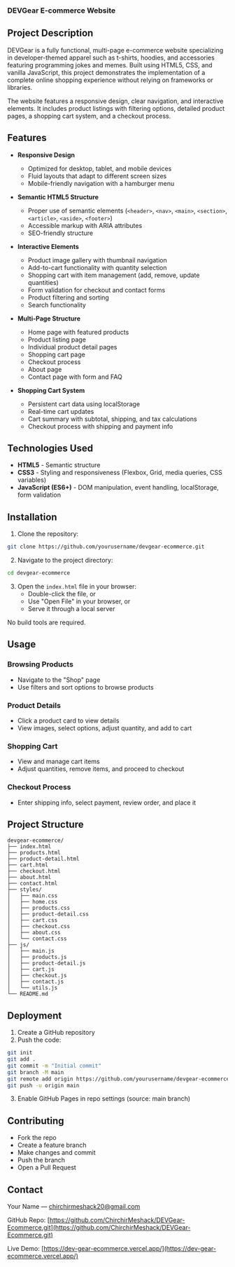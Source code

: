 ### DEVGear E-commerce Website

## Project Description

DEVGear is a fully functional, multi-page e-commerce website specializing in developer-themed apparel such as t-shirts, hoodies, and accessories featuring programming jokes and memes. Built using HTML5, CSS, and vanilla JavaScript, this project demonstrates the implementation of a complete online shopping experience without relying on frameworks or libraries.

The website features a responsive design, clear navigation, and interactive elements. It includes product listings with filtering options, detailed product pages, a shopping cart system, and a checkout process.

## Features

- **Responsive Design**
  - Optimized for desktop, tablet, and mobile devices
  - Fluid layouts that adapt to different screen sizes
  - Mobile-friendly navigation with a hamburger menu

- **Semantic HTML5 Structure**
  - Proper use of semantic elements (`<header>`, `<nav>`, `<main>`, `<section>`, `<article>`, `<aside>`, `<footer>`)
  - Accessible markup with ARIA attributes
  - SEO-friendly structure

- **Interactive Elements**
  - Product image gallery with thumbnail navigation
  - Add-to-cart functionality with quantity selection
  - Shopping cart with item management (add, remove, update quantities)
  - Form validation for checkout and contact forms
  - Product filtering and sorting
  - Search functionality

- **Multi-Page Structure**
  - Home page with featured products
  - Product listing page
  - Individual product detail pages
  - Shopping cart page
  - Checkout process
  - About page
  - Contact page with form and FAQ

- **Shopping Cart System**
  - Persistent cart data using localStorage
  - Real-time cart updates
  - Cart summary with subtotal, shipping, and tax calculations
  - Checkout process with shipping and payment info

## Technologies Used

- **HTML5** - Semantic structure
- **CSS3** - Styling and responsiveness (Flexbox, Grid, media queries, CSS variables)
- **JavaScript (ES6+)** - DOM manipulation, event handling, localStorage, form validation

## Installation

1. Clone the repository:
```bash
git clone https://github.com/yourusername/devgear-ecommerce.git
```
2. Navigate to the project directory:
```bash
cd devgear-ecommerce
```
3. Open the `index.html` file in your browser:
   - Double-click the file, or
   - Use "Open File" in your browser, or
   - Serve it through a local server

No build tools are required.

## Usage

### Browsing Products
- Navigate to the "Shop" page
- Use filters and sort options to browse products

### Product Details
- Click a product card to view details
- View images, select options, adjust quantity, and add to cart

### Shopping Cart
- View and manage cart items
- Adjust quantities, remove items, and proceed to checkout

### Checkout Process
- Enter shipping info, select payment, review order, and place it

## Project Structure

```plaintext
devgear-ecommerce/
├── index.html
├── products.html
├── product-detail.html
├── cart.html
├── checkout.html
├── about.html
├── contact.html
├── styles/
│   ├── main.css
│   ├── home.css
│   ├── products.css
│   ├── product-detail.css
│   ├── cart.css
│   ├── checkout.css
│   ├── about.css
│   └── contact.css
├── js/
│   ├── main.js
│   ├── products.js
│   ├── product-detail.js
│   ├── cart.js
│   ├── checkout.js
│   ├── contact.js
│   └── utils.js
└── README.md
```

## Deployment

1. Create a GitHub repository
2. Push the code:
```bash
git init
git add .
git commit -m "Initial commit"
git branch -M main
git remote add origin https://github.com/yourusername/devgear-ecommerce.git
git push -u origin main
```
3. Enable GitHub Pages in repo settings (source: main branch)

## Contributing

- Fork the repo
- Create a feature branch
- Make changes and commit
- Push the branch
- Open a Pull Request


## Contact

Your Name — [chirchirmeshack20@gmail.com](mailto:chirchirmeshack20@gmail.com)

GitHub Repo: [https://github.com/ChirchirMeshack/DEVGear-Ecommerce.git](https://github.com/ChirchirMeshack/DEVGear-Ecommerce.git)

Live Demo: [https://dev-gear-ecommerce.vercel.app/](https://dev-gear-ecommerce.vercel.app/)


